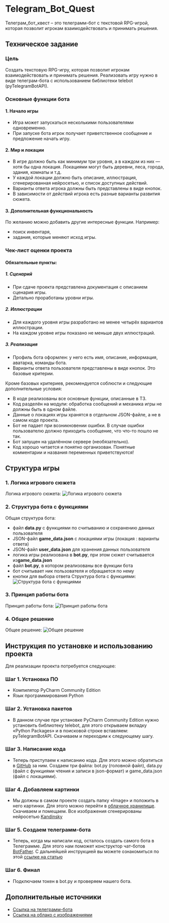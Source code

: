 #  **Telegram_Bot_Quest**
Телеграм_бот_квест – это телеграмм-бот с текстовой RPG-игрой, которая позволит игрокам взаимодействовать и принимать решения. 

## **Техническое задание**
### **Цель**
Создать текстовую RPG-игру, которая позволит игрокам взаимодействовать и принимать решения. Реализовать игру нужно в виде телеграм-бота с использованием библиотеки telebot (pyTelegramBotAPI).
### **Основные функции бота**
#### **1. Начало игры**
- Игра может запускаться несколькими пользователями одновременно.
- При запуске бота игрок получает приветственное сообщение и предложение начать игру.
#### **2. Мир и локации**
- В игре должно быть как минимум три уровня, а в каждом из них — хотя бы одна локация. Локациями могут быть деревни, леса, города, здания, комнаты и т.д.
- У каждой локации должно быть описание, иллюстрация, сгенерированная нейросетью, и список доступных действий.
- Варианты ответа игрока должны быть представлены в виде кнопок.
- В зависимости от действий игрока есть разные варианты развития сюжета.
#### **3. Дополнительная функциональность**
По желанию можно добавить другие интересные функции. Например:
- поиск инвентаря,
- задания, которые меняют исход игры.

### **Чек-лист оценки проекта**
#### **Обязательные пункты:** 
##### **1. Сценарий**
- При сдаче проекта представлена документация с описанием сценария игры.
- Детально проработаны уровни игры.
##### **2. Иллюстрации**
- Для каждого уровня игры разработано не менее четырёх вариантов иллюстрации.
- На каждом уровне игры показано не меньше двух иллюстраций.
##### **3. Реализация**
- Профиль бота оформлен: у него есть имя, описание, информация, аватарка, команды бота.
- Варианты ответа пользователя представлены в виде кнопок.
Это базовые критерии. 

Кроме базовых критериев, рекомендуется соблюсти и следующие дополнительные условия:
- В коде реализованы все основные функции, описанные в ТЗ.
- Код разделён на модули: обработка сообщений и механика игры не должны быть в одном файле.
- Данные о локациях игры хранятся в отдельном JSON-файле, а не в самом коде проекта.
- Бот не падает при возникновении ошибки. В случае ошибки пользователю должно приходить сообщение, что что-то пошло не так.
- Бот запущен на удалённом сервере (необязательно).
- Код хорошо читается и понятно организован. Понятные комментарии и названия переменных приветствуются!

## **Структура игры**
### **1. Логика игрового сюжета** 
Логика игрового сюжета: ![Логика игрового сюжета](https://github.com/Sensei-PGD/Telegram_Bot_Quest/blob/main/schemes/The_logic_of_the_game.png)     

### **2. Структура бота с функциями** 
Общая структура бота:
- файл **data.py** с функциями по считыванию и сохранению данных пользователя
- JSON-файл **game_data.json** с локациями игры (локация : варианты ответа)
- JSON-файл **user_data.json** для хранения данных пользователя
- логика игры реализована в **bot.py**, при этом сюжет считывается из**game_data.json**
- файл **bot.py**, в котором реализованы все функции бота 
- бот считывает ник пользователя и обращается по нему
- кнопки для выбора ответа
Структура бота с функциями: ![Структура бота с функциями]()  
### **3. Принцип работы бота** 
Принцип работы бота: ![Принцип работы бота](https://github.com/Sensei-PGD/Telegram_Bot_Quest/blob/main/schemes/How_the_bot_works.jpg)    

### **4. Общее решение** 
Общее решение: ![Общее решение](https://github.com/Sensei-PGD/Telegram_Bot_Quest/blob/main/schemes/The_general_solution.jpg)    

## **Инструкция по установке и использованию проекта**
Для реализации проекта потребуется следующее:
### **Шаг 1. Установка ПО**
- Компилятор PyCharm Community Edition
- Язык программирования Python
### **Шаг 2. Установка пакетов**
- В данном случае при установке PyCharm Community Edition нужно установить библиотеку telebot, для этого открываем вкладку «Python Packages» и в поисковой строке вставляем: pyTelegramBotAPI. Скачиваем и переходим к следующему шагу.
### **Шаг 3. Написание кода**
- Теперь приступаем к написанию кода. Для этого можно обратиться в [GitHub](https://github.com/Sensei-PGD/Telegram_Bot_Quest.git) за ним. Создаем три файла: bot.py (головной файл), data.py (файл с функциями чтения и записи в json-формат) и game_data.json (файл с локациями). 
### **Шаг 4. Добавляем картинки**
- Мы должны в самом проекте создать папку «Image» и положить в него картинки. Для этого можно перейти в [облачное хранилище](https://github.com/Sensei-PGD/Telegram_Bot_Quest/tree/main/illustrations). Скачиваем и помещаем. Все изображения сгенерированы нейросетью [Kandinsky](https://fusionbrain.ai/?ref=vc.ru) 
### **Шаг 5. Создаем телеграмм-бота**
- Теперь, когда мы написали код, осталось создать самого бота в Телеграмме. Для этого нам поможет конструктор чат-ботов [BotFather](https://t.me/BotFather). С дальнейшей инструкцией вы можете ознакомиться по этой [ссылке на статью]( https://vc.ru/dev/903659-kak-sozdat-bota-v-telegram-za-5-minut-botfather)
### **Шаг 6. Финал**
- Подключаем токен в bot.py и проверяем нашего бота. 

## **Дополнительные источники**
- [Ссылка на телеграмм-бота](https://t.me/Anumi_assistent_bot)
- [Ссылка на облако с изображениями](https://disk.yandex.ru/d/nOqjwEqlcGkz0g) 
